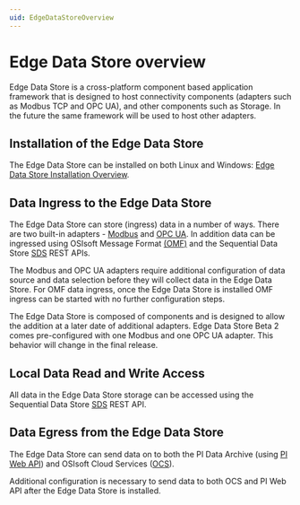 ```yaml
---
uid: EdgeDataStoreOverview
---
```


# Edge Data Store overview

Edge Data Store is a cross-platform component based application framework that is designed to host connectivity components (adapters such as Modbus TCP and OPC UA), and other components such as Storage. In the future the same framework will be used to host other adapters.

## Installation of the Edge Data Store

The Edge Data Store can be installed on both Linux and Windows: [Edge Data Store Installation Overview](xref:installationOverview).

## Data Ingress to the Edge Data Store

The Edge Data Store can store (ingress) data in a number of ways. There are two built-in adapters - [Modbus](xref:modbusQuickStart) and [OPC UA](xref:opcUaQuickStart). In addition data can be ingressed using OSIsoft Message Format [(OMF)](xref:omfQuickStart) and the Sequential Data Store [SDS](xref:sdsWritingData) REST APIs.

The Modbus and OPC UA adapters require additional configuration of data source and data selection before they will collect data in the Edge Data Store. For OMF data ingress, once the Edge Data Store is installed OMF ingress can be started with no further configuration steps.

The Edge Data Store is composed of components and is designed to allow the addition at a later date of additional adapters. Edge Data Store Beta 2 comes pre-configured with one Modbus and one OPC UA adapter. This behavior will change in the final release.

## Local Data Read and Write Access

All data in the Edge Data Store storage can be accessed using the Sequential Data Store [SDS](xref:sdsQuickStart) REST API.

## Data Egress from the Edge Data Store

The Edge Data Store can send data on to both the PI Data Archive (using [PI Web API](xref:piEgressQuickStart)) and OSIsoft Cloud Services ([OCS](xref:ocsEgressQuickStart)).

Additional configuration is necessary to send data to both OCS and PI Web API after the Edge Data Store is installed.
